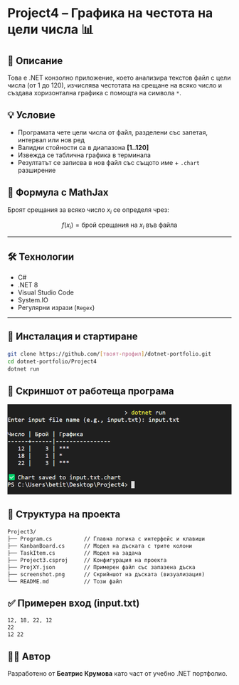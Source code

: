 # Project4 – Графика на честота на цели числа 📊

## 🧾 Описание  
Това е .NET конзолно приложение, което анализира текстов файл с цели числа (от 1 до 120), изчислява честотата на срещане на всяко число и създава хоризонтална графика с помощта на символа `*`.

## 💡 Условие  
- Програмата чете цели числа от файл, разделени със запетая, интервал или нов ред  
- Валидни стойности са в диапазона **[1..120]**  
- Извежда се таблична графика в терминала  
- Резултатът се записва в нов файл със същото име + `.chart` разширение

## 🧮 Формула с MathJax

Броят срещания за всяко число $x_i$ се определя чрез:

$$
f(x_i) = \text{брой срещания на } x_i \text{ във файла}
$$

---

## 🛠️ Технологии  
- C#  
- .NET 8  
- Visual Studio Code  
- System.IO  
- Регулярни изрази (`Regex`)

---

## 🧪 Инсталация и стартиране

```bash
git clone https://github.com/[твоят-профил]/dotnet-portfolio.git
cd dotnet-portfolio/Project4
dotnet run

```

## 📸 Скриншот от работеща програма  
![Примерен изглед](./screenshot.png)

## 📁 Структура на проекта  

```
Project3/
├── Program.cs          // Главна логика с интерфейс и клавиши
├── KanbanBoard.cs      // Модел на дъската с трите колони
├── TaskItem.cs         // Модел на задача
├── Project3.csproj     // Конфигурация на проекта
├── ProjXY.json         // Примерен файл със запазена дъска
├── screenshot.png      // Скрийншот на дъската (визуализация)
└── README.md           // Този файл

```
## ✅ Примерен вход (input.txt)
```
12, 18, 22, 12
22
12 22

```

## 👩‍💻 Автор  
Разработено от **Беатрис Крумова** като част от учебно .NET портфолио.

